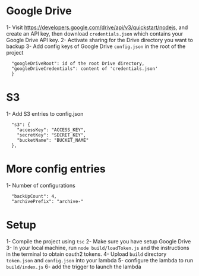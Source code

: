 # Google Drive
1- Visit https://developers.google.com/drive/api/v3/quickstart/nodejs, and create an API key, then download `credentials.json` which contains your Google Drive API key.
2- Activate sharing for the Drive directory you want to backup
3- Add config keys of Google Drive `config.json` in the root of the project
```
  "googleDriveRoot": id of the root Drive directory,
  "googleDriveCredentials": content of 'credentials.json'
  }
```

# S3
1- Add S3 entries to config.json
```
  "s3": {
    "accessKey": "ACCESS_KEY",
    "secretKey": "SECRET_KEY",
    "bucketName": "BUCKET_NAME"
  },
```

# More config entries
1- Number of configurations
```
  "backUpCount": 4,
  "archivePrefix": "archive-"
```

# Setup
1- Compile the project using `tsc`
2- Make sure you have setup Google Drive
3- In your local machine, run `node build/loadToken.js` and the instructions in the terminal to obtain oauth2 tokens.
4- Upload `build` directory `token.json` and `config.json` into your lambda
5- configure the lambda to run `build/index.js`
6- add the trigger to launch the lambda
